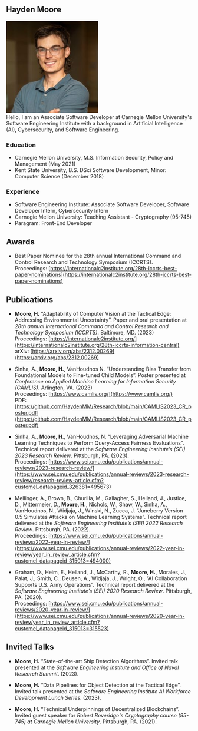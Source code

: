 ## Hayden Moore
![Hayden Moore Profile Pic](assets/profile.jpg)<br>
Hello, I am an Associate Software Developer at Carnegie Mellon University's Software Engineering Institute with a background in Artificial Intelligence (AI), Cybersecurity, and Software Engineering.

### Education
- Carnegie Mellon University, M.S. Information Security, Policy and Management (May 2021)<br>
- Kent State University, B.S. DSci Software Development, Minor: Computer Science (December 2018)

### Experience
- Software Engineering Institute: Associate Software Developer, Software Developer Intern, Cybersecurity Intern<br>
- Carnegie Mellon University: Teaching Assistant - Cryptography (95-745)<br>
- Paragram: Front-End Developer

## Awards
- Best Paper Nominee for the 28th annual International Command and Control Research and Technology Symposium (ICCRTS).
<br>Proceedings: [https://internationalc2institute.org/28th-iccrts-best-paper-nominations](https://internationalc2institute.org/28th-iccrts-best-paper-nominations)

## Publications

- **Moore, H.** “Adaptability of Computer Vision at the Tactical Edge: Addressing Environmental Uncertainty”. Paper and oral presentation at *28th annual International Command and Control Research and Technology Symposium (ICCRTS)*. Baltimore, MD. (2023)
<br>Proceedings: [https://internationalc2institute.org/](https://internationalc2institute.org/28th-iccrts-information-central)
<br>arXiv: [https://arxiv.org/abs/2312.00269](https://arxiv.org/abs/2312.00269)

- Sinha, A., **Moore, H.**, VanHoudnos N. “Understanding Bias Transfer from Foundational Models to Fine-tuned Child Models”. Poster presented at *Conference on Applied Machine Learning for Information Security (CAMLIS)*. Arlington, VA. (2023)
<br>Proceedings: [https://www.camlis.org/](https://www.camlis.org/)
<br>PDF: [https://github.com/HaydenMM/Research/blob/main/CAMLIS2023_CR_poster.pdf](https://github.com/HaydenMM/Research/blob/main/CAMLIS2023_CR_poster.pdf)

- Sinha, A., **Moore, H.**, VanHoudnos, N. “Leveraging Adversarial Machine Learning Techniques to Perform Query-Access Fairness Evaluations”. Technical report delivered at the *Software Engineering Institute’s (SEI) 2023 Research Review*. Pittsburgh, PA. (2023). 
<br>Proceedings: [https://www.sei.cmu.edu/publications/annual-reviews/2023-research-review/](https://www.sei.cmu.edu/publications/annual-reviews/2023-research-review/research-review-article.cfm?customel_datapageid_326381=495673)

- Mellinger, A., Brown, B., Churilla, M., Gallagher, S., Helland, J., Justice, D., Mittermeier, D., **Moore, H.**, Nichols, W., Shaw, W., Sinha, A., VanHoudnos, N., Widjaja, J., Winski, N., Zucca, J. “Juneberry Version 0.5 Simulates Attacks on Machine Learning Systems”. Technical report delivered at the *Software Engineering Institute’s (SEI) 2022 Research Review*. Pittsburgh, PA. (2022).
<br>Proceedings: [https://www.sei.cmu.edu/publications/annual-reviews/2022-year-in-review/](https://www.sei.cmu.edu/publications/annual-reviews/2022-year-in-review/year_in_review_article.cfm?customel_datapageid_315013=494000)

- Graham, D., Heim, E., Helland, J., McCarthy, R., **Moore, H.**, Morales, J., Palat, J., Smith, C., Deusen, A., Widjaja, J., Wright, O., “AI Collaboration Supports U.S. Army Operations”. Technical report delivered at the *Software Engineering Institute’s (SEI) 2020 Research Review*. Pittsburgh, PA. (2020). 
<br>Proceedings: [https://www.sei.cmu.edu/publications/annual-reviews/2020-year-in-review/](https://www.sei.cmu.edu/publications/annual-reviews/2020-year-in-review/year_in_review_article.cfm?customel_datapageid_315013=315523)

## Invited Talks
- **Moore, H.** “State-of-the-art Ship Detection Algorithms”. Invited talk presented at the *Software Engineering Institute and Office of Naval Research Summit*. (2023).  

- **Moore, H.** “Data Pipelines for Object Detection at the Tactical Edge”. Invited talk presented at the *Software Engineering Institute AI Workforce Development Lunch Series*. (2023).  

- **Moore, H.** “Technical Underpinnings of Decentralized Blockchains”. Invited guest speaker for *Robert Beveridge's Cryptography course (95-745) at Carnegie Mellon University*. Pittsburgh, PA. (2021). 
